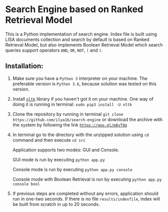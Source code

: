 # Search Engine based on Ranked Retrieval Model
This is a Python implementation of search engine. Index file is built using LISA documents collection and search by default is based on Ranked Retrieval Model, but also implements Boolean Retrieval Model which search queries support operators `AND`, `OR`, `NOT`, `(` and `)`.

## Installation:
1. Make sure you have a `Python 3` interpreter on your machine. The preferable version is `Python 3.6`, because solution was tested on this version.
2. Install [`nltk`](http://www.nltk.org/) library if you haven't got it on your machine. One way of doing it is running in terminal: `sudo pip3 install -U nltk`
3. Clone the repository by running in terminal 
`git clone https://github.com/ilya16/search-engine` 
or download the archive with the system by following the link [`https://goo.gl/m8yT9q`](https://goo.gl/m8yT9q)
4. In terminal go to the directory with the unzipped solution using `cd` command and then execute `cd src`

    Application supports two modes: GUI and Console.
    
    GUI mode is run by executing `python app.py`
    
    Console mode is run by executing `python app.py console`
    
    Console mode with Boolean Retrieval is run by executing `python app.py console bool`
5. If previous steps are completed without any errors, application should run in one-two seconds. If there is no file `results/indexfile`, index will be built from scratch in up to 20 seconds.
